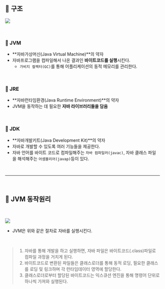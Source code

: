 <h2> 📍 구조 </h2>

![](https://blog.kakaocdn.net/dn/bMNEp4/btq4CrzE4tO/1VkXzKN22ygN75k606iIe0/img.png)

<br>

### 📍 JVM
- **자바가상머신(Java Virtual Machine)**의 약자
- 자바프로그램을 컴파일해서 나온 결과인 **바이트코드를 실행**시킨다.
	- ``가비지 컬렉터(GC)``를 통해 어플리케이션의 동적 메모리를 관리한다.

<br>

### 📍 JRE

- **자바런타임환경(Java Runtime Environment)**의 약자
- JVM을 동작하는 데 필요한 **자바 라이브러리들을 담음**

<br>

### 📍 JDK

- **자바개발키트(Java Development Kit)**의 약자
- 자바로 개발할 수 있도록 여러 기능들을 제공한다.
- 자바 언어를 바이트 코드로 컴파일해주는 ``자바 컴파일러(javac)``, 자바 클래스 파일을 해석해주는 ``어셈블리어(javap)``등이 있다.

<br>


---

<br>

## 📍 JVM 동작원리

<br>

![](https://blog.kakaocdn.net/dn/YPgAl/btq4ErMuE3y/aEUYDKZdu9L3gABwBcckb0/img.jpg)

- JVM은 위와 같은 절차로 자바를 실행시킨다.

<br>

>1. 자바를 통해 개발을 하고 실행하면, 자바 파일은 바이트코드(.class)파일로 컴파일 과정을 거치게 된다.
>2. 바이트코드로 변환된 파일들은 클래스로더를 통해 동적 로딩, 필요한 클래스를 로딩 및 링크하며 각 런타임데이터 영역에 할당한다.
>3. 클래스로더로부터 할당된 바이트코드는 익스큐션 엔진을 통해 명령어 단위로 하나씩 가져와 실행된다.

